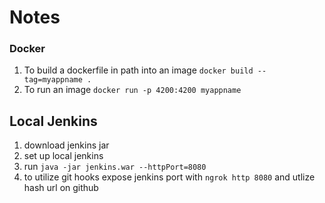 # Notes

### Docker
1. To build a dockerfile in path into an image
`docker build --tag=myappname .`
2. To run an image
`docker run -p 4200:4200 myappname`


## Local Jenkins
1. download jenkins jar
2. set up local jenkins
3. run `java -jar jenkins.war --httpPort=8080`
4. to utilize git hooks expose jenkins port with `ngrok http 8080` and utlize hash url on github